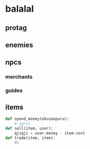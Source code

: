 # balalal
## protag
## enemies
## npcs
### merchants
### guides
## items

```python
def spend_money(ekuzanpuru):
    # igrni
def sell(item, user):
    qjiqji = user.money - item.cost
def trade(item, item):
    #w
```
